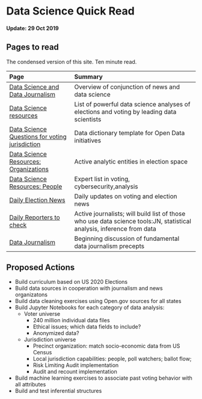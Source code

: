 # Data Science Quick Read

#### Update: 29 Oct 2019
## Pages to read
The condensed version of this site.  Ten minute read.

Page | Summary
:--- | :---
[Data Science and Data Journalism](../intro.html) |  Overview of conjunction of news and data science  |
[Data Science resources](../datascience/jupyternotebooklist.html)|List of powerful data science analyses of elections and voting by leading data scientists
[Data Science Questions for voting jurisdiction](../journalism/questions.html)| Data dictionary template for Open Data initiatives
[Data Science Resources: Organizations](../resources/organizations.html)|Active analytic entities in election space
[Data Science Resources: People](../resources/people.html)|Expert list in voting, cybersecurity,analysis
[Daily Election News](../journalism/electionnews.html)|Daily updates on voting and election news
[Daily Reporters to check](../journalism/reporters.html)| Active journalists; will build list of those who use data science tools:JN, statistical analysis, inference from data
[Data Journalism](../journalism/datajournalism.html)|Beginning discussion of fundamental data journalism precepts

## Proposed Actions
- Build curriculum based on US 2020 Elections
- Build data sources in cooperation with journalism and news organizatons
- Build data cleaning exercises using Open.gov sources for all states
- Build Jupyter Notebooks for each category of data analysis:
  - Voter universe
    - 240 million individual data files
    - Ethical issues; which data fields to include?
    - Anonymized data?
  - Jurisdiction universe
    - Precinct organization: match socio-economic data from US Census
    - Local jurisdiction capabilities: people, poll watchers; ballot flow;
    - Risk Limiting Audit implementation
    - Audit and recount implementation
- Build machine learning exercises to associate past voting behavior with all attributes
- Build and test inferential structures
